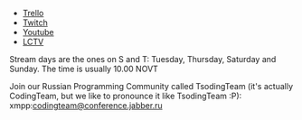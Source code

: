 - [Trello](https://trello.com/b/8mA1y1bP/morning-tsoding)
- [Twitch](http://www.twitch.tv/tsoding)
- [Youtube](http://www.youtube.com/channel/UCEbYhDd6c6vngsF5PQpFVWg/live)
- [LCTV](https://www.livecoding.tv/rexim/)

Stream days are the ones on S and T: Tuesday, Thursday, Saturday and Sunday. The time is usually 10.00 NOVT

Join our Russian Programming Community called TsodingTeam (it's actually CodingTeam, but we like to pronounce it like TsodingTeam :P): xmpp:codingteam@conference.jabber.ru
